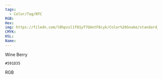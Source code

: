 ```yaml
---
tags:
  - Color/Tag/NTC
RGB:
Hex:
img: https://filedn.com/l0hpzxl1f01yT7GHxtF8cyk/Color%20Snake/standard_csv_to_svg//591D35.svg
CMYK:
HSL:
Name:
---
```

Wine Berry
```palette
#591D35
```
RGB
